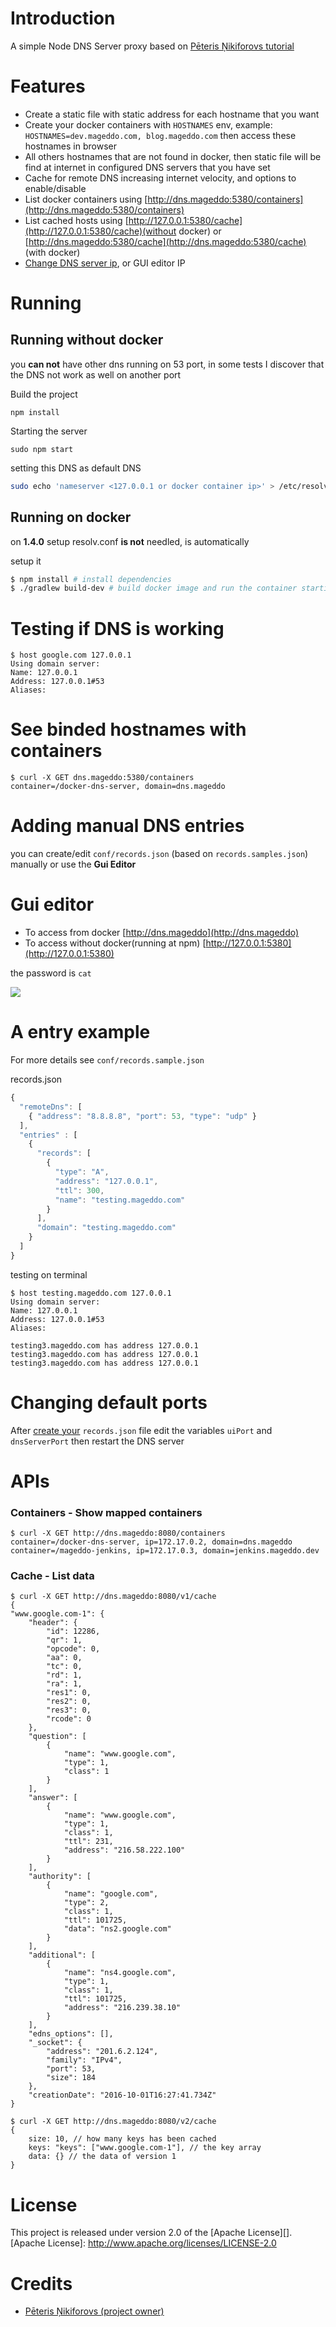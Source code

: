 # Introduction

A simple Node DNS Server proxy based on [Pēteris Ņikiforovs tutorial](https://peteris.rocks/blog/dns-proxy-server-in-node-js-with-ui/)

# Features
* Create a static file with static address for each hostname that you want
* Create your docker containers with `HOSTNAMES` env, example: `HOSTNAMES=dev.mageddo.com, blog.mageddo.com` then access these hostnames in browser
* All others hostnames that are not found in docker, then static file will be find at internet in configured DNS servers that you have set
* Cache for remote DNS increasing internet velocity, and options to enable/disable
* List docker containers using [http://dns.mageddo:5380/containers](http://dns.mageddo:5380/containers)
* List cached hosts using [http://127.0.0.1:5380/cache](http://127.0.0.1:5380/cache)(without docker) or [http://dns.mageddo:5380/cache](http://dns.mageddo:5380/cache) (with docker)
* [Change DNS server ip](#changing-default-ports), or GUI editor IP


# Running

## Running without docker

you **can not** have other dns running on 53 port, in some tests I discover that the DNS not work as well on another port

Build the project 

	npm install

Starting the server 

	sudo npm start

setting this DNS as default DNS

```bash
sudo echo 'nameserver <127.0.0.1 or docker container ip>' > /etc/resolv.conf
```

## Running on docker

on **1.4.0** setup resolv.conf **is not** needled, is automatically

setup it

```bash
$ npm install # install dependencies
$ ./gradlew build-dev # build docker image and run the container starting the app
```

# Testing if DNS is working

	$ host google.com 127.0.0.1
	Using domain server:
	Name: 127.0.0.1
	Address: 127.0.0.1#53
	Aliases:


# See binded hostnames with containers

	$ curl -X GET dns.mageddo:5380/containers
	container=/docker-dns-server, domain=dns.mageddo

# Adding manual DNS entries

you can create/edit `conf/records.json` (based on `records.samples.json`) manually or use the **Gui Editor**

# Gui editor

* To access from docker [http://dns.mageddo](http://dns.mageddo)
* To access without docker(running at npm) [http://127.0.0.1:5380](http://127.0.0.1:5380)


the password is `cat`

![](https://peteris.rocks/blog/dns-proxy-server-in-node-js-with-ui/dns.png)

# A entry example

For more details see `conf/records.sample.json`

records.json

```javascript
{
  "remoteDns": [
    { "address": "8.8.8.8", "port": 53, "type": "udp" }
  ],
  "entries" : [
    {
      "records": [
        {
          "type": "A",
          "address": "127.0.0.1",
          "ttl": 300,
          "name": "testing.mageddo.com"
        }
      ],
      "domain": "testing.mageddo.com"
    }
  ]
}
```

testing on terminal 

	$ host testing.mageddo.com 127.0.0.1
	Using domain server:
	Name: 127.0.0.1
	Address: 127.0.0.1#53
	Aliases: 

	testing3.mageddo.com has address 127.0.0.1
	testing3.mageddo.com has address 127.0.0.1
	testing3.mageddo.com has address 127.0.0.1
	
# Changing default ports

After [create your](#adding-manual-dns-entries) `records.json` file edit the variables `uiPort` and `dnsServerPort` then restart the DNS server


# APIs

### Containers - Show mapped containers

	$ curl -X GET http://dns.mageddo:8080/containers
	container=/docker-dns-server, ip=172.17.0.2, domain=dns.mageddo
	container=/mageddo-jenkins, ip=172.17.0.3, domain=jenkins.mageddo.dev


### Cache - List data
	$ curl -X GET http://dns.mageddo:8080/v1/cache
	{
	"www.google.com-1": {
		"header": {
			"id": 12286,
			"qr": 1,
			"opcode": 0,
			"aa": 0,
			"tc": 0,
			"rd": 1,
			"ra": 1,
			"res1": 0,
			"res2": 0,
			"res3": 0,
			"rcode": 0
		},
		"question": [
			{
				"name": "www.google.com",
				"type": 1,
				"class": 1
			}
		],
		"answer": [
			{
				"name": "www.google.com",
				"type": 1,
				"class": 1,
				"ttl": 231,
				"address": "216.58.222.100"
			}
		],
		"authority": [
			{
				"name": "google.com",
				"type": 2,
				"class": 1,
				"ttl": 101725,
				"data": "ns2.google.com"
			}
		],
		"additional": [
			{
				"name": "ns4.google.com",
				"type": 1,
				"class": 1,
				"ttl": 101725,
				"address": "216.239.38.10"
			}
		],
		"edns_options": [],
		"_socket": {
			"address": "201.6.2.124",
			"family": "IPv4",
			"port": 53,
			"size": 184
		},
		"creationDate": "2016-10-01T16:27:41.734Z"
	}

	$ curl -X GET http://dns.mageddo:8080/v2/cache
	{
		size: 10, // how many keys has been cached
		keys: "keys": ["www.google.com-1"], // the key array
		data: {} // the data of version 1
	}



# License

This project is released under version 2.0 of the [Apache License][].
[Apache License]: http://www.apache.org/licenses/LICENSE-2.0

# Credits
* [Pēteris Ņikiforovs (project owner)](https://peteris.rocks/)
